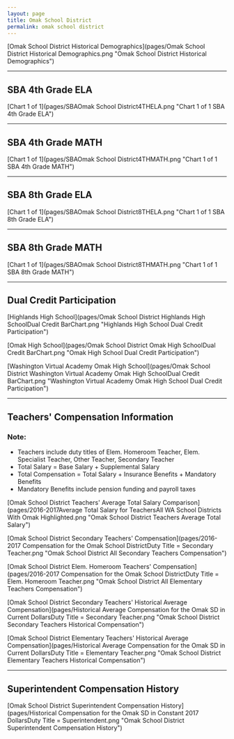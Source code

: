 ```yaml
---
layout: page
title: Omak School District
permalink: omak school district
---
```



[Omak School District Historical Demographics](pages/Omak School District Historical Demographics.png "Omak School District Historical Demographics")

___

## SBA 4th Grade ELA

[Chart 1 of 1](pages/SBAOmak School District4THELA.png "Chart 1 of 1 SBA 4th Grade ELA")


___

## SBA 4th Grade MATH

[Chart 1 of 1](pages/SBAOmak School District4THMATH.png "Chart 1 of 1 SBA 4th Grade MATH")


___

## SBA 8th Grade ELA

[Chart 1 of 1](pages/SBAOmak School District8THELA.png "Chart 1 of 1 SBA 8th Grade ELA")


___

## SBA 8th Grade MATH

[Chart 1 of 1](pages/SBAOmak School District8THMATH.png "Chart 1 of 1 SBA 8th Grade MATH")


___

## Dual Credit Participation

[Highlands High School](pages/Omak School District Highlands High SchoolDual Credit BarChart.png "Highlands High School Dual Credit Participation")

[Omak High School](pages/Omak School District Omak High SchoolDual Credit BarChart.png "Omak High School Dual Credit Participation")

[Washington Virtual Academy Omak High School](pages/Omak School District Washington Virtual Academy Omak High SchoolDual Credit BarChart.png "Washington Virtual Academy Omak High School Dual Credit Participation")


___

## Teachers' Compensation Information
### Note:
- Teachers include duty titles of Elem. Homeroom Teacher, Elem. Specialist Teacher, Other Teacher, Secondary Teacher
- Total Salary = Base Salary + Supplemental Salary
- Total Compensation = Total Salary + Insurance Benefits + Mandatory Benefits
- Mandatory Benefits include pension funding and payroll taxes

[Omak School District Teachers' Average Total Salary Comparison](pages/2016-2017Average Total Salary for TeachersAll WA School Districts With Omak Highlighted.png "Omak School District Teachers Average Total Salary")

[Omak School District Secondary Teachers' Compensation](pages/2016-2017 Compensation for the Omak School DistrictDuty Title = Secondary Teacher.png "Omak School District All Secondary Teachers Compensation")

[Omak School District Elem. Homeroom Teachers' Compensation](pages/2016-2017 Compensation for the Omak School DistrictDuty Title = Elem. Homeroom Teacher.png "Omak School District All Elementary Teachers Compensation")

[Omak School District Secondary Teachers' Historical Average Compensation](pages/Historical Average Compensation for the Omak SD in Current DollarsDuty Title = Secondary Teacher.png "Omak School District Secondary Teachers Historical Compensation")

[Omak School District Elementary Teachers' Historical Average Compensation](pages/Historical Average Compensation for the Omak SD in Current DollarsDuty Title = Elementary Teacher.png "Omak School District Elementary Teachers Historical Compensation")


___

## Superintendent Compensation History

[Omak School District Superintendent Compensation History](pages/Historical Compensation for the Omak SD in Constant 2017 DollarsDuty Title = Superintendent.png "Omak School District Superintendent Compensation History")

